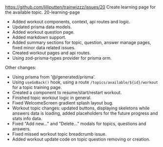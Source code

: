 https://github.com/lilliputten/trainwizzz/issues/20
Create learning page for the available topic.
20-learning-page

- Added workout components, context, api routes and logic.
- Updated prisma data models.
- Added workout question page.
- Added markdown support.
- Added summary sections for topic, question, answer manage pages, fixed minor data related issues.
- Created workout pages and api routes.
- Using zod-prisma-types provider for prisma orm.

Other changes:

- Using prisma from '@/generated/prisma'.
- Using `useGoBack()` hook, using a route `/topics/available/${id}/workout` for a topic training page.
- Created a component to resume/start/restart workout.
- Finished topic workout logic in general.
- Fixed WelcomeScreen gradient splash layout bug.
- Workout topic changes: updated buttons, displaying skeletons while answers data is loading, added placeholders for the future progress and stats info data.
- Fixed "Add new..." and "Delete..." modals for topics, questions and answers.
- Fixed missed workout topic breadcrumb issue.
- Added workout update code on topic question removing or creation.
